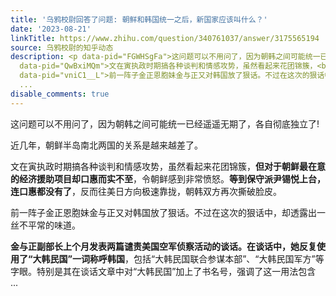 ```yaml
---
title: '乌鸦校尉回答了问题: 朝鲜和韩国统一之后，新国家应该叫什么？'
date: '2023-08-21'
linkTitle: https://www.zhihu.com/question/340761037/answer/3175565194
source: 乌鸦校尉的知乎动态
description: <p data-pid="FGWHSgFa">这问题可以不用问了，因为朝韩之间可能统一已经遥遥无期了，各自彻底独立了!</p><p data-pid="0oNAm1pF">近几年，朝鲜半岛南北两国的关系是越来越差了。​</p><p
  data-pid="QwBxiMQm">文在寅执政时期搞各种谈判和情感攻势，虽然看起来花团锦簇，<b>但对于朝鲜最在意的经济援助项目却口惠而实不至</b>，令朝鲜感到非常愤怒。<b>等到保守派尹锡悦上台，连口惠都没有了</b>，反而往美日方向极速靠拢，朝韩双方再次撕破脸皮。</p><p
  data-pid="vniC1__L">前一阵子金正恩胞妹金与正又对韩国放了狠话。不过在这次的狠话中，却透露出一丝不平常的味道。</p><p data-pid="kU_4TrvI"><b>金与正副部长上个月发表两篇谴责美国空军侦察活动的谈话。在谈话中，她反复使用了“大韩民国”一词称呼韩国</b>，包括“大韩民国联合参谋本部”、“大韩民国军方”等字眼。特别是其在谈话文章中对“大韩民国”加上了书名号，强调了这一用法包含
  ...
disable_comments: true
---
```

<p data-pid="FGWHSgFa">这问题可以不用问了，因为朝韩之间可能统一已经遥遥无期了，各自彻底独立了!</p><p data-pid="0oNAm1pF">近几年，朝鲜半岛南北两国的关系是越来越差了。​</p><p data-pid="QwBxiMQm">文在寅执政时期搞各种谈判和情感攻势，虽然看起来花团锦簇，<b>但对于朝鲜最在意的经济援助项目却口惠而实不至</b>，令朝鲜感到非常愤怒。<b>等到保守派尹锡悦上台，连口惠都没有了</b>，反而往美日方向极速靠拢，朝韩双方再次撕破脸皮。</p><p data-pid="vniC1__L">前一阵子金正恩胞妹金与正又对韩国放了狠话。不过在这次的狠话中，却透露出一丝不平常的味道。</p><p data-pid="kU_4TrvI"><b>金与正副部长上个月发表两篇谴责美国空军侦察活动的谈话。在谈话中，她反复使用了“大韩民国”一词称呼韩国</b>，包括“大韩民国联合参谋本部”、“大韩民国军方”等字眼。特别是其在谈话文章中对“大韩民国”加上了书名号，强调了这一用法包含 ...